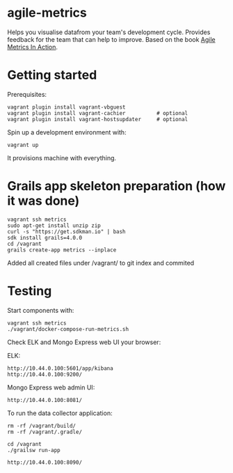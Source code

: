 # agile-metrics
Helps you visualise datafrom your team's development cycle.
Provides feedback for the team that can help to improve.
Based on the book [Agile Metrics In Action](http://manning.com/davis2/).

# Getting started

Prerequisites:

    vagrant plugin install vagrant-vbguest
    vagrant plugin install vagrant-cachier          # optional
    vagrant plugin install vagrant-hostsupdater     # optional

Spin up a development environment with:

    vagrant up
    
It provisions machine with everything.


# Grails app skeleton preparation (how it was done)

    vagrant ssh metrics
    sudo apt-get install unzip zip
    curl -s "https://get.sdkman.io" | bash
    sdk install grails=4.0.0
    cd /vagrant
    grails create-app metrics --inplace
    
Added all created files under /vagrant/ to git index and commited

# Testing

Start components with:
     
    vagrant ssh metrics
    ./vagrant/docker-compose-run-metrics.sh

Check ELK and Mongo Express web UI your browser:

ELK:

    http://10.44.0.100:5601/app/kibana
    http://10.44.0.100:9200/
    
Mongo Express web admin UI:

    http://10.44.0.100:8081/
    
To run the data collector application:

    rm -rf /vagrant/build/ 
    rm -rf /vagrant/.gradle/
    
    cd /vagrant    
    ./grailsw run-app
    
    http://10.44.0.100:8090/
